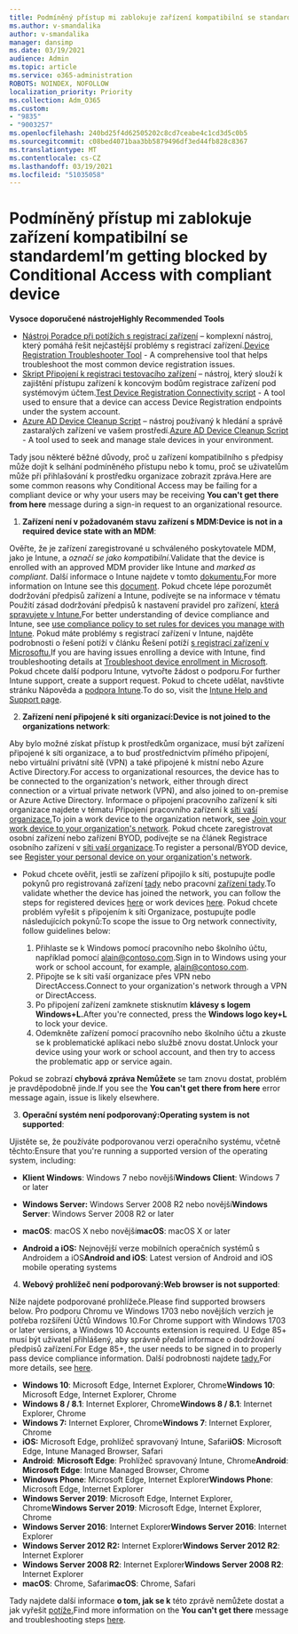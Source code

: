 ```yaml
---
title: Podmíněný přístup mi zablokuje zařízení kompatibilní se standardem
ms.author: v-smandalika
author: v-smandalika
manager: dansimp
ms.date: 03/19/2021
audience: Admin
ms.topic: article
ms.service: o365-administration
ROBOTS: NOINDEX, NOFOLLOW
localization_priority: Priority
ms.collection: Adm_O365
ms.custom:
- "9835"
- "9003257"
ms.openlocfilehash: 240bd25f4d62505202c8cd7ceabe4c1cd3d5c0b5
ms.sourcegitcommit: c08bed4071baa3bb5879496df3ed44fb828c8367
ms.translationtype: MT
ms.contentlocale: cs-CZ
ms.lasthandoff: 03/19/2021
ms.locfileid: "51035058"
---
```

# <a name="im-getting-blocked-by-conditional-access-with-compliant-device"></a><span data-ttu-id="f8c28-102">Podmíněný přístup mi zablokuje zařízení kompatibilní se standardem</span><span class="sxs-lookup"><span data-stu-id="f8c28-102">I’m getting blocked by Conditional Access with compliant device</span></span>

<span data-ttu-id="f8c28-103">**Vysoce doporučené nástroje**</span><span class="sxs-lookup"><span data-stu-id="f8c28-103">**Highly Recommended Tools**</span></span>

- <span data-ttu-id="f8c28-104">[Nástroj Poradce při potížích s registrací zařízení](https://docs.microsoft.com/samples/azure-samples/dsregtool/dsregtool/) – komplexní nástroj, který pomáhá řešit nejčastější problémy s registrací zařízení.</span><span class="sxs-lookup"><span data-stu-id="f8c28-104">[Device Registration Troubleshooter Tool](https://docs.microsoft.com/samples/azure-samples/dsregtool/dsregtool/) - A comprehensive tool that helps troubleshoot the most common device registration issues.</span></span>
- <span data-ttu-id="f8c28-105">[Skript Připojení k registraci testovacího zařízení](https://docs.microsoft.com/samples/azure-samples/testdeviceregconnectivity/testdeviceregconnectivity/) – nástroj, který slouží k zajištění přístupu zařízení k koncovým bodům registrace zařízení pod systémovým účtem.</span><span class="sxs-lookup"><span data-stu-id="f8c28-105">[Test Device Registration Connectivity script](https://docs.microsoft.com/samples/azure-samples/testdeviceregconnectivity/testdeviceregconnectivity/) - A tool used to ensure that a device can access Device Registration endpoints under the system account.</span></span>
- <span data-ttu-id="f8c28-106">[Azure AD Device Cleanup Script](https://github.com/mzmaili/AzureADDeviceCleanup) – nástroj používaný k hledání a správě zastaralých zařízení ve vašem prostředí.</span><span class="sxs-lookup"><span data-stu-id="f8c28-106">[Azure AD Device Cleanup Script](https://github.com/mzmaili/AzureADDeviceCleanup) - A tool used to seek and manage stale devices in your environment.</span></span>

<span data-ttu-id="f8c28-107">Tady jsou některé běžné důvody, proč u zařízení kompatibilního s předpisy  může dojít k selhání podmíněného přístupu nebo k tomu, proč se uživatelům může při přihlašování k prostředku organizace zobrazit zpráva.</span><span class="sxs-lookup"><span data-stu-id="f8c28-107">Here are some common reasons why Conditional Access may be failing for a compliant device or why your users may be receiving **You can't get there from here** message during a sign-in request to an organizational resource.</span></span>

1. <span data-ttu-id="f8c28-108">**Zařízení není v požadovaném stavu zařízení s MDM:**</span><span class="sxs-lookup"><span data-stu-id="f8c28-108">**Device is not in a required device state with an MDM**:</span></span>

<span data-ttu-id="f8c28-109">Ověřte, že je zařízení zaregistrované u schváleného poskytovatele MDM, jako je Intune, a *označí se jako kompatibilní*.</span><span class="sxs-lookup"><span data-stu-id="f8c28-109">Validate that the device is enrolled with an approved MDM provider like Intune and *marked as compliant*.</span></span> <span data-ttu-id="f8c28-110">Další informace o Intune najdete v tomto [dokumentu.](https://docs.microsoft.com/mem/intune/enrollment/device-enrollment)</span><span class="sxs-lookup"><span data-stu-id="f8c28-110">For more information on Intune see this [document](https://docs.microsoft.com/mem/intune/enrollment/device-enrollment).</span></span> <span data-ttu-id="f8c28-111">Pokud chcete lépe porozumět dodržování předpisů zařízení a Intune, podívejte se na informace v tématu Použití zásad dodržování předpisů k nastavení pravidel pro zařízení, [která spravujete v Intune.](https://docs.microsoft.com/mem/intune/protect/device-compliance-get-started)</span><span class="sxs-lookup"><span data-stu-id="f8c28-111">For better understanding of device compliance and Intune, see [use compliance policy to set rules for devices you manage with Intune](https://docs.microsoft.com/mem/intune/protect/device-compliance-get-started).</span></span> <span data-ttu-id="f8c28-112">Pokud máte problémy s registrací zařízení v Intune, najděte podrobnosti o řešení potíží v článku Řešení potíží [s registrací zařízení v Microsoftu.](https://docs.microsoft.com/troubleshoot/mem/intune/troubleshoot-device-enrollment-in-intune)</span><span class="sxs-lookup"><span data-stu-id="f8c28-112">If you are having issues enrolling a device with Intune, find troubleshooting details at [Troubleshoot device enrollment in Microsoft](https://docs.microsoft.com/troubleshoot/mem/intune/troubleshoot-device-enrollment-in-intune).</span></span> <span data-ttu-id="f8c28-113">Pokud chcete další podporu Intune, vytvořte žádost o podporu.</span><span class="sxs-lookup"><span data-stu-id="f8c28-113">For further Intune support, create a support request.</span></span> <span data-ttu-id="f8c28-114">Pokud to chcete udělat, navštivte stránku Nápověda a [podpora Intune](https://endpoint.microsoft.com/#blade/Microsoft_Intune_DeviceSettings/SupportMenu/helpSupport).</span><span class="sxs-lookup"><span data-stu-id="f8c28-114">To do so, visit the [Intune Help and Support page](https://endpoint.microsoft.com/#blade/Microsoft_Intune_DeviceSettings/SupportMenu/helpSupport).</span></span>

2. <span data-ttu-id="f8c28-115">**Zařízení není připojené k síti organizací:**</span><span class="sxs-lookup"><span data-stu-id="f8c28-115">**Device is not joined to the organizations network**:</span></span>

<span data-ttu-id="f8c28-116">Aby bylo možné získat přístup k prostředkům organizace, musí být zařízení připojené k síti organizace, a to buď prostřednictvím přímého připojení, nebo virtuální privátní sítě (VPN) a také připojené k místní nebo Azure Active Directory.</span><span class="sxs-lookup"><span data-stu-id="f8c28-116">For access to organizational resources, the device has to be connected to the organization's network, either through direct connection or a virtual private network (VPN), and also joined to on-premise or Azure Active Directory.</span></span> <span data-ttu-id="f8c28-117">Informace o připojení pracovního zařízení k síti organizace najdete v tématu Připojení pracovního zařízení k [síti vaší organizace.](https://docs.microsoft.com/azure/active-directory/user-help/user-help-join-device-on-network)</span><span class="sxs-lookup"><span data-stu-id="f8c28-117">To join a work device to the organization network, see [Join your work device to your organization's network](https://docs.microsoft.com/azure/active-directory/user-help/user-help-join-device-on-network).</span></span> <span data-ttu-id="f8c28-118">Pokud chcete zaregistrovat osobní zařízení nebo zařízení BYOD, podívejte se na článek Registrace osobního zařízení v [síti vaší organizace](https://docs.microsoft.com/azure/active-directory/user-help/user-help-register-device-on-network).</span><span class="sxs-lookup"><span data-stu-id="f8c28-118">To register a personal/BYOD device, see [Register your personal device on your organization's network](https://docs.microsoft.com/azure/active-directory/user-help/user-help-register-device-on-network).</span></span>

- <span data-ttu-id="f8c28-119">Pokud chcete ověřit, jestli se zařízení připojilo k síti, postupujte podle pokynů pro registrovaná zařízení [tady](https://docs.microsoft.com/azure/active-directory/user-help/user-help-register-device-on-network#to-verify-that-youre-registered) nebo pracovní [zařízení tady](https://docs.microsoft.com/azure/active-directory/user-help/user-help-join-device-on-network#to-make-sure-youre-joined).</span><span class="sxs-lookup"><span data-stu-id="f8c28-119">To validate whether the device has joined the network, you can follow the steps for registered devices [here](https://docs.microsoft.com/azure/active-directory/user-help/user-help-register-device-on-network#to-verify-that-youre-registered) or work devices [here](https://docs.microsoft.com/azure/active-directory/user-help/user-help-join-device-on-network#to-make-sure-youre-joined).</span></span> <span data-ttu-id="f8c28-120">Pokud chcete problém vyřešit s připojením k síti Organizace, postupujte podle následujících pokynů:</span><span class="sxs-lookup"><span data-stu-id="f8c28-120">To scope the issue to Org network connectivity, follow guidelines below:</span></span>

    1. <span data-ttu-id="f8c28-121">Přihlaste se k Windows pomocí pracovního nebo školního účtu, například pomocí alain@contoso.com.</span><span class="sxs-lookup"><span data-stu-id="f8c28-121">Sign in to Windows using your work or school account,  for example, alain@contoso.com.</span></span>
    2. <span data-ttu-id="f8c28-122">Připojte se k síti vaší organizace přes VPN nebo DirectAccess.</span><span class="sxs-lookup"><span data-stu-id="f8c28-122">Connect to your organization's network through a VPN or DirectAccess.</span></span>
    3. <span data-ttu-id="f8c28-123">Po připojení zařízení zamknete stisknutím **klávesy s logem Windows+L.**</span><span class="sxs-lookup"><span data-stu-id="f8c28-123">After you're connected, press the **Windows logo key+L** to lock your device.</span></span>
    4. <span data-ttu-id="f8c28-124">Odemkněte zařízení pomocí pracovního nebo školního účtu a zkuste se k problematické aplikaci nebo službě znovu dostat.</span><span class="sxs-lookup"><span data-stu-id="f8c28-124">Unlock your device using your work or school account, and then try to access the problematic app or service again.</span></span>

<span data-ttu-id="f8c28-125">Pokud se zobrazí **chybová zpráva Nemůžete** se tam znovu dostat, problém je pravděpodobně jinde.</span><span class="sxs-lookup"><span data-stu-id="f8c28-125">If you see the **You can't get there from here** error message again, issue is likely elsewhere.</span></span>

3. <span data-ttu-id="f8c28-126">**Operační systém není podporovaný:**</span><span class="sxs-lookup"><span data-stu-id="f8c28-126">**Operating system is not supported**:</span></span>

<span data-ttu-id="f8c28-127">Ujistěte se, že používáte podporovanou verzi operačního systému, včetně těchto:</span><span class="sxs-lookup"><span data-stu-id="f8c28-127">Ensure that you're running a supported version of the operating system, including:</span></span>

- <span data-ttu-id="f8c28-128">**Klient Windows**: Windows 7 nebo novější</span><span class="sxs-lookup"><span data-stu-id="f8c28-128">**Windows Client**: Windows 7 or later</span></span>

- <span data-ttu-id="f8c28-129">**Windows Server:** Windows Server 2008 R2 nebo novější</span><span class="sxs-lookup"><span data-stu-id="f8c28-129">**Windows Server**: Windows Server 2008 R2 or later</span></span>

- <span data-ttu-id="f8c28-130">**macOS**: macOS X nebo novější</span><span class="sxs-lookup"><span data-stu-id="f8c28-130">**macOS**: macOS X or later</span></span>

- <span data-ttu-id="f8c28-131">**Android a iOS:** Nejnovější verze mobilních operačních systémů s Androidem a iOS</span><span class="sxs-lookup"><span data-stu-id="f8c28-131">**Android and iOS**: Latest version of Android and iOS mobile operating systems</span></span>

4. <span data-ttu-id="f8c28-132">**Webový prohlížeč není podporovaný:**</span><span class="sxs-lookup"><span data-stu-id="f8c28-132">**Web browser is not supported**:</span></span>

<span data-ttu-id="f8c28-133">Níže najdete podporované prohlížeče.</span><span class="sxs-lookup"><span data-stu-id="f8c28-133">Please find supported browsers below.</span></span> <span data-ttu-id="f8c28-134">Pro podporu Chromu ve Windows 1703 nebo novějších verzích je potřeba rozšíření Účtů Windows 10.</span><span class="sxs-lookup"><span data-stu-id="f8c28-134">For Chrome support with Windows 1703 or later versions, a Windows 10 Accounts extension is required.</span></span> <span data-ttu-id="f8c28-135">U Edge 85+ musí být uživatel přihlášený, aby správně předal informace o dodržování předpisů zařízení.</span><span class="sxs-lookup"><span data-stu-id="f8c28-135">For Edge 85+, the user needs to be signed in to properly pass device compliance information.</span></span> <span data-ttu-id="f8c28-136">Další podrobnosti najdete [tady.](https://docs.microsoft.com/azure/active-directory/conditional-access/concept-conditional-access-conditions#chrome-support)</span><span class="sxs-lookup"><span data-stu-id="f8c28-136">For more details, see [here](https://docs.microsoft.com/azure/active-directory/conditional-access/concept-conditional-access-conditions#chrome-support).</span></span>

- <span data-ttu-id="f8c28-137">**Windows 10**: Microsoft Edge, Internet Explorer, Chrome</span><span class="sxs-lookup"><span data-stu-id="f8c28-137">**Windows 10**: Microsoft Edge, Internet Explorer, Chrome</span></span>
- <span data-ttu-id="f8c28-138">**Windows 8 / 8.1**: Internet Explorer, Chrome</span><span class="sxs-lookup"><span data-stu-id="f8c28-138">**Windows 8 / 8.1**: Internet Explorer, Chrome</span></span>
- <span data-ttu-id="f8c28-139">**Windows 7:** Internet Explorer, Chrome</span><span class="sxs-lookup"><span data-stu-id="f8c28-139">**Windows 7**: Internet Explorer, Chrome</span></span>
- <span data-ttu-id="f8c28-140">**iOS:** Microsoft Edge, prohlížeč spravovaný Intune, Safari</span><span class="sxs-lookup"><span data-stu-id="f8c28-140">**iOS**: Microsoft Edge, Intune Managed Browser, Safari</span></span>
- <span data-ttu-id="f8c28-141">**Android**: **Microsoft Edge**: Prohlížeč spravovaný Intune, Chrome</span><span class="sxs-lookup"><span data-stu-id="f8c28-141">**Android**: **Microsoft Edge**: Intune Managed Browser, Chrome</span></span>
- <span data-ttu-id="f8c28-142">**Windows Phone**: Microsoft Edge, Internet Explorer</span><span class="sxs-lookup"><span data-stu-id="f8c28-142">**Windows Phone**: Microsoft Edge, Internet Explorer</span></span>
- <span data-ttu-id="f8c28-143">**Windows Server 2019**: Microsoft Edge, Internet Explorer, Chrome</span><span class="sxs-lookup"><span data-stu-id="f8c28-143">**Windows Server 2019**: Microsoft Edge, Internet Explorer, Chrome</span></span>
- <span data-ttu-id="f8c28-144">**Windows Server 2016**: Internet Explorer</span><span class="sxs-lookup"><span data-stu-id="f8c28-144">**Windows Server 2016**: Internet Explorer</span></span>
- <span data-ttu-id="f8c28-145">**Windows Server 2012 R2:** Internet Explorer</span><span class="sxs-lookup"><span data-stu-id="f8c28-145">**Windows Server 2012 R2**: Internet Explorer</span></span>
- <span data-ttu-id="f8c28-146">**Windows Server 2008 R2**: Internet Explorer</span><span class="sxs-lookup"><span data-stu-id="f8c28-146">**Windows Server 2008 R2**: Internet Explorer</span></span>
- <span data-ttu-id="f8c28-147">**macOS**: Chrome, Safari</span><span class="sxs-lookup"><span data-stu-id="f8c28-147">**macOS**: Chrome, Safari</span></span>

<span data-ttu-id="f8c28-148">Tady najdete další informace **o tom, jak se k** této zprávě nemůžete dostat a jak vyřešit [potíže.](https://docs.microsoft.com/azure/active-directory/user-help/user-help-device-remediation)</span><span class="sxs-lookup"><span data-stu-id="f8c28-148">Find more information on the **You can't get there** message and troubleshooting steps [here](https://docs.microsoft.com/azure/active-directory/user-help/user-help-device-remediation).</span></span>
